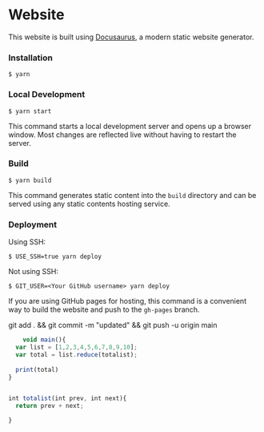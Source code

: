 # Website

This website is built using [Docusaurus](https://docusaurus.io/), a modern static website generator.

### Installation

```
$ yarn
```

### Local Development

```
$ yarn start
```

This command starts a local development server and opens up a browser window. Most changes are reflected live without having to restart the server.

### Build

```
$ yarn build
```

This command generates static content into the `build` directory and can be served using any static contents hosting service.

### Deployment

Using SSH:

```
$ USE_SSH=true yarn deploy
```

Not using SSH:

```
$ GIT_USER=<Your GitHub username> yarn deploy
```

If you are using GitHub pages for hosting, this command is a convenient way to build the website and push to the `gh-pages` branch.


git add . && git commit -m "updated" && git push -u origin main



```javascript
    void main(){
  var list = [1,2,3,4,5,6,7,8,9,10];
  var total = list.reduce(totalist);
  
  print(total)
}


int totalist(int prev, int next){
  return prev + next;

}
```
